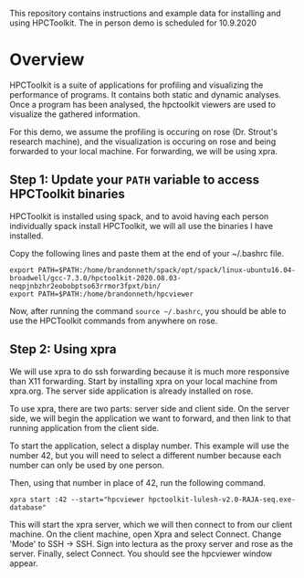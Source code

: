 This repository contains instructions and example data for installing and using HPCToolkit. The in person demo is scheduled for 10.9.2020

# Overview

HPCToolkit is a suite of applications for profiling and visualizing the performance of programs. It contains both static and dynamic analyses.
Once a program has been analysed, the hpctoolkit viewers are used to visualize the gathered information.

For this demo, we assume the profiling is occuring on rose (Dr. Strout's research machine), and the visualization is occuring on rose and being forwarded to your local machine. For forwarding, we will be using xpra.

## Step 1: Update your `PATH` variable to access HPCToolkit binaries

HPCToolkit is installed using spack, and to avoid having each person individually spack install HPCToolkit, we will all use the binaries I have installed.

Copy the following lines and paste them at the end of your ~/.bashrc file.

```
export PATH=$PATH:/home/brandonneth/spack/opt/spack/linux-ubuntu16.04-broadwell/gcc-7.3.0/hpctoolkit-2020.08.03-neqpjnbzhr2eobobptso63rrmor3fpxt/bin/
export PATH=$PATH:/home/brandonneth/hpcviewer
```

Now, after running the command `source ~/.bashrc`, you should be able to use the HPCToolkit commands from anywhere on rose.

## Step 2: Using xpra

We will use xpra to do ssh forwarding because it is much more responsive than X11 forwarding.
Start by installing xpra on your local machine from xpra.org. The server side application is already installed on rose.

To use xpra, there are two parts: server side and client side. On the server side, we will begin the application we want to forward, and then link to that running application from the client side.

To start the application, select a display number. This example will use the number 42, but you will need to select a different number because each number can only be used by one person.

Then, using that number in place of 42, run the following command.

```
xpra start :42 --start="hpcviewer hpctoolkit-lulesh-v2.0-RAJA-seq.exe-database"
```

This will start the xpra server, which we will then connect to from our client machine.
On the client machine, open Xpra and select Connect.
Change 'Mode' to SSH -> SSH. 
Sign into lectura as the proxy server and rose as the server. 
Finally, select Connect.
You should see the hpcviewer window appear.







